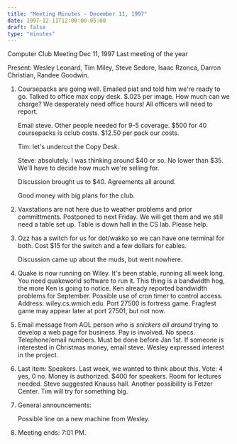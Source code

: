 ```yaml
---
title: "Meeting Minutes - December 11, 1997"
date: 1997-12-11T12:00:00-05:00
draft: false
type: "minutes"
---
```


Computer Club Meeting Dec 11, 1997  Last meeting of the year </p><p>
Present: Wesley Leonard, Tim Miley, Steve Sedore, Isaac Rzonca, Darron Christian, Randee Goodwin. </p><p>
1) Coursepacks are going well.  Emailed piat and told him we're ready to go. Talked to office max copy desk.  $.025 per image.  How much can we charge?  We desperately need office hours!  All officers will need to report. </p><p>
Email steve.  Other people needed for 9-5 coverage.  $500 for 40 coursepacks is cclub costs.  $12.50 per pack our costs.   </p><p>
Tim: let's undercut the Copy Desk. </p><p>
Steve: absolutely.  I was thinking around $40 or so.  No lower than $35.  We'll have to decide how much we're selling for.   </p><p>
Discussion brought us to $40.  Agreements all around. </p><p>
Good money with big plans for the club. </p><p>
2) Vaxstations are not here due to weather problems and prior committments. Postponed to next Friday.  We will get them and we still need a table set up. Table is down hall in the CS lab.  Please help. </p><p>
3) Ozz has a switch for us for dot/wakko so we can have one terminal for both. Cost $15 for the switch and a few dollars for cables. </p><p>
Discussion came up about the muds, but went nowhere. </p><p>
4) Quake is now running on Wiley.  It's been stable, running all week long. You need quakeworld software to run it.  This thing is a bandwidth hog, the more Ken is going to notice.  Ken already reported bandwidth problems for September.  Possible use of cron timer to control access.  Address: wiley.cs.wmich.edu.  Port 27500 is fortress game.  Fragfest game may appear later at port 27501, but not now. </p><p>
5) Email message from AOL person who is *snickers all around* trying to develop a web page for business.  Pay is involved.  No specs.  Telephone/email numbers. Must be done before Jan 1st.  If someone is interested in Christmas money, email steve.  Wesley expressed interest in the project. </p><p>
6) Last item: Speakers.  Last week, we wanted to think about this.  Vote: 4 yes, 0 no.  Money is authorized.  $400 for speakers.  Room for lectures needed. Steve suggested Knauss hall.  Another possibility is Fetzer Center.  Tim will try for something big. </p><p>
7) General announcements: </p><p>
Possible line on a new machine from Wesley.   </p><p>
8) Meeting ends: 7:01 PM. </p><p>
</p><p>
</p><p>
</p><p>
</p><p>
</p>
